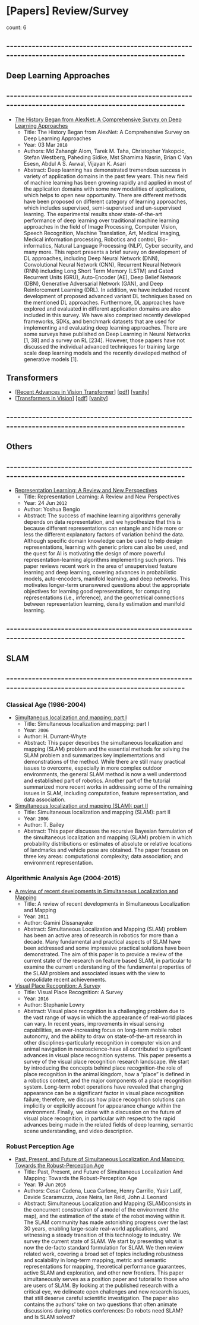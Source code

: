 # [Papers] Review/Survey

count: 6

## ----------------------------------------------------------------------------------------------------
## Deep Learning Approaches
## ----------------------------------------------------------------------------------------------------

* [The History Began from AlexNet: A Comprehensive Survey on Deep Learning Approaches](https://arxiv.org/abs/1803.01164)
    * Title: The History Began from AlexNet: A Comprehensive Survey on Deep Learning Approaches
    * Year: 03 Mar `2018`
    * Authors: Md Zahangir Alom, Tarek M. Taha, Christopher Yakopcic, Stefan Westberg, Paheding Sidike, Mst Shamima Nasrin, Brian C Van Esesn, Abdul A S. Awwal, Vijayan K. Asari
    * Abstract: Deep learning has demonstrated tremendous success in variety of application domains in the past few years. This new field of machine learning has been growing rapidly and applied in most of the application domains with some new modalities of applications, which helps to open new opportunity. There are different methods have been proposed on different category of learning approaches, which includes supervised, semi-supervised and un-supervised learning. The experimental results show state-of-the-art performance of deep learning over traditional machine learning approaches in the field of Image Processing, Computer Vision, Speech Recognition, Machine Translation, Art, Medical imaging, Medical information processing, Robotics and control, Bio-informatics, Natural Language Processing (NLP), Cyber security, and many more. This report presents a brief survey on development of DL approaches, including Deep Neural Network (DNN), Convolutional Neural Network (CNN), Recurrent Neural Network (RNN) including Long Short Term Memory (LSTM) and Gated Recurrent Units (GRU), Auto-Encoder (AE), Deep Belief Network (DBN), Generative Adversarial Network (GAN), and Deep Reinforcement Learning (DRL). In addition, we have included recent development of proposed advanced variant DL techniques based on the mentioned DL approaches. Furthermore, DL approaches have explored and evaluated in different application domains are also included in this survey. We have also comprised recently developed frameworks, SDKs, and benchmark datasets that are used for implementing and evaluating deep learning approaches. There are some surveys have published on Deep Learning in Neural Networks [1, 38] and a survey on RL [234]. However, those papers have not discussed the individual advanced techniques for training large scale deep learning models and the recently developed method of generative models [1].

## Transformers

* [[Recent Advances in Vision Transformer](https://arxiv.org/abs/2203.01536)]
    [[pdf](https://arxiv.org/pdf/2203.01536.pdf)]
    [[vanity](https://www.arxiv-vanity.com/papers/2203.01536/)]
* [[Transformers in Vision]()]
    [[pdf](https://arxiv.org/pdf/2101.01169.pdf)]
    [[vanity](https://www.arxiv-vanity.com/papers/2101.01169/)]

## ----------------------------------------------------------------------------------------------------
## Others
## ----------------------------------------------------------------------------------------------------

* [Representation Learning: A Review and New Perspectives](https://arxiv.org/abs/1206.5538)
    * Title: Representation Learning: A Review and New Perspectives
    * Year: 24 Jun `2012`
    * Author: Yoshua Bengio
    * Abstract: The success of machine learning algorithms generally depends on data representation, and we hypothesize that this is because different representations can entangle and hide more or less the different explanatory factors of variation behind the data. Although specific domain knowledge can be used to help design representations, learning with generic priors can also be used, and the quest for AI is motivating the design of more powerful representation-learning algorithms implementing such priors. This paper reviews recent work in the area of unsupervised feature learning and deep learning, covering advances in probabilistic models, auto-encoders, manifold learning, and deep networks. This motivates longer-term unanswered questions about the appropriate objectives for learning good representations, for computing representations (i.e., inference), and the geometrical connections between representation learning, density estimation and manifold learning.

## ----------------------------------------------------------------------------------------------------
## SLAM
## ----------------------------------------------------------------------------------------------------

### Classical Age (1986-2004)

* [Simultaneous localization and mapping: part I](https://ieeexplore.ieee.org/document/1638022)
    * Title: Simultaneous localization and mapping: part I
    * Year: `2006`
    * Author: H. Durrant-Whyte
    * Abstract: This paper describes the simultaneous localization and mapping (SLAM) problem and the essential methods for solving the SLAM problem and summarizes key implementations and demonstrations of the method. While there are still many practical issues to overcome, especially in more complex outdoor environments, the general SLAM method is now a well understood and established part of robotics. Another part of the tutorial summarized more recent works in addressing some of the remaining issues in SLAM, including computation, feature representation, and data association.
* [Simultaneous localization and mapping (SLAM): part II](https://ieeexplore.ieee.org/document/1678144)
    * Title: Simultaneous localization and mapping (SLAM): part II
    * Year: `2006`
    * Author: T. Bailey
    * Abstract: This paper discusses the recursive Bayesian formulation of the simultaneous localization and mapping (SLAM) problem in which probability distributions or estimates of absolute or relative locations of landmarks and vehicle pose are obtained. The paper focuses on three key areas: computational complexity; data association; and environment representation.

### Algorithmic Analysis Age (2004-2015)

* [A review of recent developments in Simultaneous Localization and Mapping](https://ieeexplore.ieee.org/abstract/document/6038117)
    * Title: A review of recent developments in Simultaneous Localization and Mapping
    * Year: `2011`
    * Author: Gamini Dissanayake
    * Abstract: Simultaneous Localization and Mapping (SLAM) problem has been an active area of research in robotics for more than a decade. Many fundamental and practical aspects of SLAM have been addressed and some impressive practical solutions have been demonstrated. The aim of this paper is to provide a review of the current state of the research on feature based SLAM, in particular to examine the current understanding of the fundamental properties of the SLAM problem and associated issues with the view to consolidate recent achievements.
* [Visual Place Recognition: A Survey](https://ieeexplore.ieee.org/document/7339473)
    * Title: Visual Place Recognition: A Survey
    * Year: `2016`
    * Author: Stephanie Lowry
    * Abstract: Visual place recognition is a challenging problem due to the vast range of ways in which the appearance of real-world places can vary. In recent years, improvements in visual sensing capabilities, an ever-increasing focus on long-term mobile robot autonomy, and the ability to draw on state-of-the-art research in other disciplines-particularly recognition in computer vision and animal navigation in neuroscience-have all contributed to significant advances in visual place recognition systems. This paper presents a survey of the visual place recognition research landscape. We start by introducing the concepts behind place recognition-the role of place recognition in the animal kingdom, how a “place” is defined in a robotics context, and the major components of a place recognition system. Long-term robot operations have revealed that changing appearance can be a significant factor in visual place recognition failure; therefore, we discuss how place recognition solutions can implicitly or explicitly account for appearance change within the environment. Finally, we close with a discussion on the future of visual place recognition, in particular with respect to the rapid advances being made in the related fields of deep learning, semantic scene understanding, and video description.

### Robust Perception Age

* [Past, Present, and Future of Simultaneous Localization And Mapping: Towards the Robust-Perception Age](https://arxiv.org/abs/1606.05830)
    * Title: Past, Present, and Future of Simultaneous Localization And Mapping: Towards the Robust-Perception Age
    * Year: 19 Jun `2016`
    * Authors: Cesar Cadena, Luca Carlone, Henry Carrillo, Yasir Latif, Davide Scaramuzza, Jose Neira, Ian Reid, John J. Leonard
    * Abstract: Simultaneous Localization and Mapping (SLAM)consists in the concurrent construction of a model of the environment (the map), and the estimation of the state of the robot moving within it. The SLAM community has made astonishing progress over the last 30 years, enabling large-scale real-world applications, and witnessing a steady transition of this technology to industry. We survey the current state of SLAM. We start by presenting what is now the de-facto standard formulation for SLAM. We then review related work, covering a broad set of topics including robustness and scalability in long-term mapping, metric and semantic representations for mapping, theoretical performance guarantees, active SLAM and exploration, and other new frontiers. This paper simultaneously serves as a position paper and tutorial to those who are users of SLAM. By looking at the published research with a critical eye, we delineate open challenges and new research issues, that still deserve careful scientific investigation. The paper also contains the authors' take on two questions that often animate discussions during robotics conferences: Do robots need SLAM? and Is SLAM solved?
